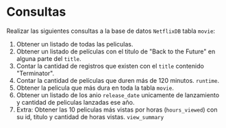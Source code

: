 # Consultas

Realizar las siguientes consultas a la base de datos `NetflixDB` tabla `movie`:

1. Obtener un listado de todas las peliculas.
2. Obtener un listado de películas con el titulo de "Back to the Future" en alguna parte del `title`.
3. Contar la cantidad de registros que existen con el `title` contenido "Terminator".
4. Contar la cantidad de películas que duren más de 120 minutos. `runtime`.
5. Obtener la pelicula que más dura en toda la tabla `movie`.
6. Obtener un listado de los anio `release_date` unicamente de lanzamiento y cantidad de peliculas lanzadas ese año. 
7. Extra: Obtener las 10 peliculas más vistas por horas (`hours_viewed`) con su id, titulo y cantidad de horas vistas. `view_summary`